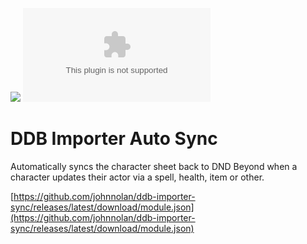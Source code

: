 ![](https://img.shields.io/badge/Foundry-v0.8.8-informational)
![Latest Release Download Count](https://img.shields.io/github/downloads/johnnolan/ddb-importer-sync/latest/module.zip)

# DDB Importer Auto Sync

Automatically syncs the character sheet back to DND Beyond when a character updates their actor via a spell, health, item or other.

[https://github.com/johnnolan/ddb-importer-sync/releases/latest/download/module.json](https://github.com/johnnolan/ddb-importer-sync/releases/latest/download/module.json)
